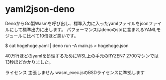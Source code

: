 # yaml2json-deno

DenoからGo製Wasmを呼び出し、標準入力に入ったyamlファイルをjsonファイルにして標準出力に出します。
パフォーマンスはdenoのstdに含まれるYAMLモジュールに比べて10倍ほど悪いです。

$ cat hogehoge.yaml | deno run -A main.js > hogehoge.json

40万行ほどのyamlを処理するためにWSL上の手元のRYZEN7 2700マシンでは13秒ほどかかりました。

ライセンス
主張しません
wasm_exec.jsのBSDライセンスに準拠します